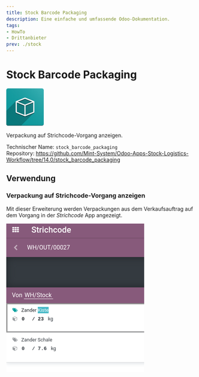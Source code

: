 ```yaml
---
title: Stock Barcode Packaging
description: Eine einfache und umfassende Odoo-Dokumentation.
tags:
- HowTo
- Drittanbieter
prev: ./stock
---
```

# Stock Barcode Packaging
![icon_oms_box](attachments/icon_oms_box.png)

Verpackung auf Strichcode-Vorgang anzeigen.

Technischer Name: `stock_barcode_packaging`\
Repository: <https://github.com/Mint-System/Odoo-Apps-Stock-Logistics-Workflow/tree/14.0/stock_barcode_packaging>

## Verwendung

### Verpackung auf Strichcode-Vorgang anzeigen

Mit dieser Erweiterung werden Verpackungen aus dem Verkaufsauftrag auf dem Vorgang in der *Strichcode* App angezeigt.

![](attachments/Stock%20Barcode%20Packaging.png)